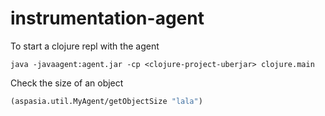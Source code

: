 instrumentation-agent
=====================

To start a clojure repl with the agent

```
java -javaagent:agent.jar -cp <clojure-project-uberjar> clojure.main
```

Check the size of an object

```clj
(aspasia.util.MyAgent/getObjectSize "lala")
